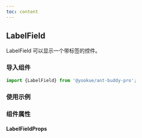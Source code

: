 ```yaml
---
toc: content
---
```


## LabelField

LabelField 可以显示一个带标签的控件。

### 导入组件

```jsx | pure
import {LabelField} from '@yookue/ant-buddy-pro';
```

### 使用示例

<code src="./demo.zh-CN.tsx"></code>

### 组件属性

#### LabelFieldProps

<API src="@/field/LabelField/index.tsx" hideTitle></API>
